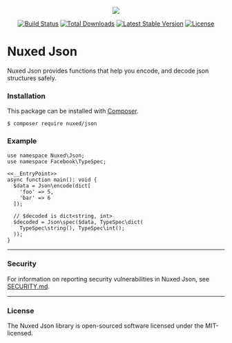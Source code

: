 <p align="center"><img src="https://avatars3.githubusercontent.com/u/45311177?s=200&v=4"></p>

<p align="center">
<a href="https://travis-ci.org/nuxed/json"><img src="https://travis-ci.org/nuxed/json.svg" alt="Build Status"></a>
<a href="https://packagist.org/packages/nuxed/json"><img src="https://poser.pugx.org/nuxed/json/d/total.svg" alt="Total Downloads"></a>
<a href="https://packagist.org/packages/nuxed/json"><img src="https://poser.pugx.org/nuxed/json/v/stable.svg" alt="Latest Stable Version"></a>
<a href="https://packagist.org/packages/nuxed/json"><img src="https://poser.pugx.org/nuxed/json/license.svg" alt="License"></a>
</p>

# Nuxed Json
 
Nuxed Json provides functions that help you encode, and decode json structures safely.

### Installation

This package can be installed with [Composer](https://getcomposer.org).

```console
$ composer require nuxed/json
```

### Example

```hack
use namespace Nuxed\Json;
use namespace Facebook\TypeSpec;

<<__EntryPoint>>
async function main(): void {
  $data = Json\encode(dict[
    'foo' => 5,
    'bar' => 6
  ]);

  // $decoded is dict<string, int>
  $decoded = Json\spec($data, TypeSpec\dict(
    TypeSpec\string(), TypeSpec\int();
  ));
}
```

---

### Security

For information on reporting security vulnerabilities in Nuxed Json, see [SECURITY.md](SECURITY.md).

---

### License

The Nuxed Json library is open-sourced software licensed under the MIT-licensed.
